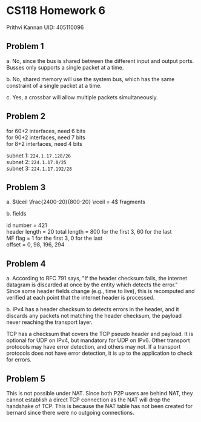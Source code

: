 # CS118 Homework 6

Prithvi Kannan
UID: 405110096

## Problem 1

a. No, since the bus is shared between the different input and output ports. Busses only supports a single packet at a time.

b. No, shared memory will use the system bus, which has the same constraint of a single packet at a time.

c. Yes, a crossbar will allow multiple packets simultaneously.

## Problem 2

for 60+2 interfaces, need 6 bits \
for 90+2 interfaces, need 7 bits \
for 8+2 interfaces, need 4 bits

subnet 1: `224.1.17.128/26` \
subnet 2: `224.1.17.0/25` \
subnet 3: `224.1.17.192/28` 

## Problem 3

a. $\lceil \frac{2400-20}{800-20} \rceil = 4$ fragments

b. fields 

id number = 421 \
header length = 20
total length = 800 for the first 3, 60 for the last \
MF flag = 1 for the first 3, 0 for the last \
offset = 0, 98, 196, 294

## Problem 4

a. According to RFC 791 says, "If the header checksum fails, the internet datagram is discarded at once by the entity which detects the error." \
Since some header fields change (e.g., time to live), this is recomputed and verified at each point that the internet header is processed. 

b. IPv4 has a header checksum to detects errors in the header, and it discards any packets not matching the header checksum, the payload never reaching the transport layer. 

TCP has a checksum that covers the TCP pseudo header and payload. It is optional for UDP on IPv4, but mandatory for UDP on IPv6. Other transport protocols may have error detection, and others may not. If a transport protocols does not have error detection, it is up to the application to check for errors.

## Problem 5

This is not possible under NAT. Since
both P2P users are behind NAT, they cannot establish a direct TCP connection as the NAT will drop the handshake of TCP. This is because the NAT table has not been created for bernard since there were no outgoing connections.